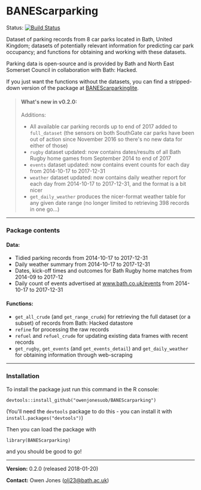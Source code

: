 # **BANEScarparking**

Status: [![Build Status](https://travis-ci.org/owenjonesuob/BANEScarparking.svg?branch=master)](https://travis-ci.org/owenjonesuob/BANEScarparking)

Dataset of parking records from 8 car parks located in Bath, United Kingdom; datasets of potentially relevant information for predicting car park occupancy; and functions for obtaining and working with these datasets.

Parking data is open-source and is provided by Bath and North East Somerset Council in collaboration with Bath: Hacked.

If you just want the functions without the datasets, you can find a stripped-down version of the package at [BANEScarparkinglite](https://github.com/Bath-ML/parking/tree/master/r/BANEScarparkinglite).

> #### **What's new in v0.2.0:**
>
> Additions:
>
> * All available car parking records up to end of 2017 added to `full_dataset` (the sensors on both SouthGate car parks have been out of action since November 2016 so there's no new data for either of those)
> * `rugby` dataset updated: now contains dates/results of all Bath Rugby home games from September 2014 to end of 2017
> * `events` dataset updated: now contains event counts for each day from 2014-10-17 to 2017-12-31
> * `weather` dataset updated: now contains daily weather report for each day from 2014-10-17 to 2017-12-31, and the format is a bit nicer
> * `get_daily_weather` produces the nicer-format weather table for any given date range (no longer limited to retrieving 398 records in one go...)

---

### **Package contents**

#### Data:

* Tidied parking records from 2014-10-17 to 2017-12-31
* Daily weather summary from 2014-10-17 to 2017-12-31
* Dates, kick-off times and outcomes for Bath Rugby home matches from 2014-09 to 2017-12
* Daily count of events advertised at www.bath.co.uk/events from 2014-10-17 to 2017-12-31

#### Functions:

* `get_all_crude` (and `get_range_crude`) for retrieving the full dataset (or a subset) of records from Bath: Hacked datastore
* `refine` for processing the raw records
* `refuel` and `refuel_crude` for updating existing data frames with recent records
* `get_rugby`, `get_events` (and `get_events_detail`) and `get_daily_weather` for obtaining information through web-scraping

---

### **Installation**

To install the package just run this command in the R console:
```
devtools::install_github("owenjonesuob/BANEScarparking")
```
(You'll need the `devtools` package to do this - you can install it with `install.packages("devtools")`)

Then you can load the package with
```
library(BANEScarparking)
```
and you should be good to go!

---

**Version:** 0.2.0 (released 2018-01-20)

**Contact:** Owen Jones (olj23@bath.ac.uk)
